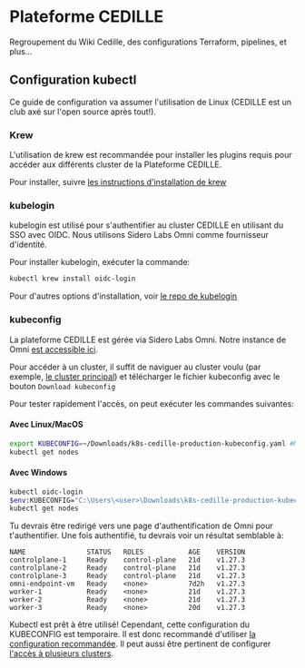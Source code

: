 # Plateforme CEDILLE

Regroupement du Wiki Cedille, des configurations Terraform, pipelines, et
plus...

## Configuration kubectl

Ce guide de configuration va assumer l'utilisation de Linux (CEDILLE est un club
axé sur l'open source après tout!).

### Krew

L'utilisation de krew est recommandée pour installer les plugins requis pour
accéder aux différents cluster de la Plateforme CEDILLE.

Pour installer, suivre [les instructions d'installation de
krew](https://krew.sigs.k8s.io/docs/user-guide/setup/install/)

### kubelogin

kubelogin est utilisé pour s'authentifier au cluster CEDILLE en utilisant du SSO
avec OIDC. Nous utilisons Sidero Labs Omni comme fournisseur d'identité.

Pour installer kubelogin, exécuter la commande:

```bash
kubectl krew install oidc-login
```

Pour d'autres options d'installation, voir [le repo de
kubelogin](https://github.com/int128/kubelogin)

### kubeconfig

La plateforme CEDILLE est gérée via Sidero Labs Omni. Notre instance de Omni
[est accessible ici](https://cedille.omni.siderolabs.io/omni/).

Pour accéder à un cluster, il suffit de naviguer au cluster voulu (par exemple,
[le cluster
principal](https://cedille.omni.siderolabs.io/cluster/k8s-cedille-production/overview))
et télécharger le fichier kubeconfig avec le bouton `Download kubeconfig`

Pour tester rapidement l'accès, on peut exécuter les commandes suivantes:

#### Avec Linux/MacOS

```bash
export KUBECONFIG=~/Downloads/k8s-cedille-production-kubeconfig.yaml #Modifier selon l'emplacement du kubeconfig téléchargé
kubectl get nodes
```

#### Avec Windows

```bash
kubectl oidc-login
$env:KUBECONFIG="C:\Users\<user>\Downloads\k8s-cedille-production-kubeconfig.yaml" #Modifier selon l'emplacement du kubeconfig téléchargé
kubectl get nodes
```

Tu devrais être redirigé vers une page d'authentification de Omni pour
t'authentifier. Une fois authentifié, tu devrais voir un résultat semblable à:

```console
NAME               STATUS   ROLES           AGE    VERSION
controlplane-1     Ready    control-plane   21d    v1.27.3
controlplane-2     Ready    control-plane   21d    v1.27.3
controlplane-3     Ready    control-plane   21d    v1.27.3
omni-endpoint-vm   Ready    <none>          7d2h   v1.27.3
worker-1           Ready    <none>          21d    v1.27.3
worker-2           Ready    <none>          21d    v1.27.3
worker-3           Ready    <none>          20d    v1.27.3
```

Kubectl est prêt à être utilisé! Cependant, cette configuration du KUBECONFIG
est temporaire. Il est donc recommandé d'utiliser [la configuration
recommandée](https://kubernetes.io/docs/concepts/configuration/organize-cluster-access-kubeconfig/). Il
peut aussi être pertinent de configurer [l'accès à plusieurs
clusters](https://kubernetes.io/docs/tasks/access-application-cluster/configure-access-multiple-clusters/).
